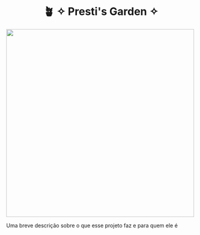 <div align="center">
  <h1>🪴 ✧ Presti's Garden ✧</h1>
</div>

<div display="flex" align-content="space-around">
  <img src="https://i.pinimg.com/564x/83/6e/6b/836e6bdba6666a160138b7bd3d98af17.jpg" width=500/>
</div>

<p> Uma breve descrição sobre o que esse projeto faz e para quem ele é </p>



<!--
**prestissimogarden/prestissimogarden** is a ✨ _special_ ✨ repository because its `README.md` (this file) appears on your GitHub profile.

Here are some ideas to get you started:

- 🔭 I’m currently working on ...
- 🌱 I’m currently learning ...
- 👯 I’m looking to collaborate on ...
- 🤔 I’m looking for help with ...
- 💬 Ask me about ...
- 📫 How to reach me: ...
- 😄 Pronouns: ...
- ⚡ Fun fact: ...
-->
